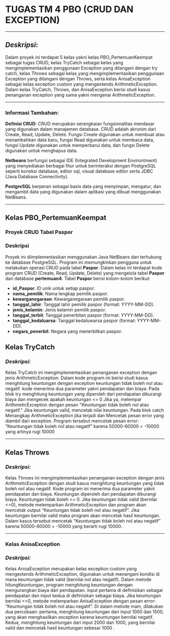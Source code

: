 # **TUGAS TM 4 PBO (CRUD DAN EXCEPTION)**
___
## **_Deskripsi_:**
Dalam proyek ini terdapat 5 kelas yakni kelas PBO_PertemuanKeempat sebagai tugas CRUD, kelas TryCatch sebagai kelas yang mengimplementasikan penggunaan Exception yang ditangani dengan try catch, kelas Throws sebagai kelas yang mengimplementasikan penggunaan Exception yang ditangani dengan Throws, serta kelas AnisaException sebagai kelas exception custom yang mengextends ArithmeticException. Dalam kelas TryCatch, Throws, dan AnisaException berisi studi kasus penanganan exception yang sama yakni mengenai ArithmeticException.
___
### **Informasi Tambahan**:

**Definisi CRUD**: CRUD merupakan serangkaian fungsionalitas mendasar yang digunakan dalam  manajemen database. CRUD adalah akronim dari Create, Read, Update, Delete. Fungsi Create digunakan untuk membuat atau menambahkan data baru, fungsi Read digunakan untuk membaca data, fungsi Update digunakan untuk memperbarui data, dan fungsi Delete digunakan untuk menghapus data.

**Netbeans** berfungsi sebagai IDE (Integrated Development Environtment) yang menyediakan berbagai fitur untuk berinteraksi dengan PostgreSQL seperti koneksi database, editor sql, visual database editor serta JDBC (Java Database Connectivity).

**PostgreSQL** berperan sebagai basis data yang menyimpan, mengatur, dan mengambil data yang digunakan dalam aplikasi yang dibuat menggunakan NetBeans.
___
## **Kelas PBO_PertemuanKeempat**

### **Proyek CRUD Tabel Paspor**

### **Deskripsi**
Proyek ini diimplementasikan menggunakan Java NetBeans dan terhubung ke database PostgreSQL. Program ini memungkinkan pengguna untuk melakukan operasi CRUD pada tabel **Paspor**.
Dalam kelas ini terdapat kode program CRUD (Create, Read, Update, Delete) yang mengelola tabel **Paspor** dari database **pertemuan4**. Tabel **Paspor** berisi kolom-kolom berikut:

- **id_Paspor**: ID unik untuk setiap paspor.
- **nama_pemilik**: Nama lengkap pemilik paspor.
- **kewarganegaraan**: Kewarganegaraan pemilik paspor.
- **tanggal_lahir**: Tanggal lahir pemilik paspor (format: YYYY-MM-DD).
- **jenis_kelamin**: Jenis kelamin pemilik paspor.
- **tanggal_terbit**: Tanggal penerbitan paspor (format: YYYY-MM-DD).
- **tanggal_kedaluarsa**: Tanggal kedaluwarsa paspor (format: YYYY-MM-DD).
- **negara_penerbit**: Negara yang menerbitkan paspor.

## **Kelas TryCatch**

### **_Deskripsi_:**
Kelas TryCatch ini mengimplementasikan penanganan exception dengan jenis ArithmeticException. Dalam kode program ini berisi studi kasus menghitung keuntungan dengan exception keuntungan tidak boleh nol atau negatif. kode menerima dua parameter yakni pendapatan dan biaya. Pada blok try menghitung keuntungan yang diperoleh dari pendapatan dikurangi biaya dan mengecek apakah keuntungan <= 0 Jika ya, melempar ArithmeticException dengan pesan "Keuntungan tidak boleh nol atau negatif." Jika keuntungan valid, mencetak nilai keuntungan. Pada blok catch Menangkap ArithmeticException jika terjadi dan Mencetak pesan error yang diambil dari exception. Program tersebut mencetak pesan error: “Keuntungan tidak boleh nol atau negatif” karena 50000-60000 = -10000 yang artinya rugi 10000
___
## **Kelas Throws**

### **_Deskripsi:_**
Kelas Throws ini mengimplementasikan penanganan exception dengan jenis ArithmeticException dengan studi kasus menghitung keuntungan yang tidak boleh nol atau negatif. Kode program ini menerima dua parameter yakni pendapatan dan biaya. Keuntungan diperoleh dari pendapatan dikurangi biaya. Keuntungan tidak boleh <= 0. Jika keuntungan tidak valid (bernilai <=0), metode melemparkan ArithmeticException dan program akan mencetak output “Keuntungan tidak boleh nol atau negatif”. Jika keuntungan bernilai valid maka program akan mencetak hasil keuntungan. Dalam kasus tersebut mencetak “Keuntungan tidak boleh nol atau negatif” karena 50000-60000 = -10000  yang berarti rugi 10000.
___
### **Kelas AnisaException**

### **_Deskripsi:_**
Kelas AnisaException merupakan kelas exception custom yang mengextends ArithmeticException, digunakan untuk menangani kondisi di mana keuntungan tidak valid (bernilai nol atau negatif). Dalam metode hitungKeuntungan, program menghitung keuntungan dengan mengurangkan biaya dari pendapatan. input pertama di definisikan sebagai pendapatan dan input kedua di definisikan sebagai biaya. Jika keuntungan bernilai <=0, metode melemparkan AnisaException dengan pesan error: “Keuntungan tidak boleh nol atau negatif”. Di dalam metode main, dilakukan dua percobaan: pertama, menghitung keuntungan dari input 1000 dan 1500, yang akan menghasilkan exception karena keuntungan bernilai negatif. Kedua, menghitung keuntungan dari input 2000 dan 1000, yang bernilai valid dan mencetak hasil keuntungan  sebesar 1000 . 



